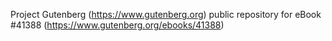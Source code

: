 Project Gutenberg (https://www.gutenberg.org) public repository for eBook #41388 (https://www.gutenberg.org/ebooks/41388)
